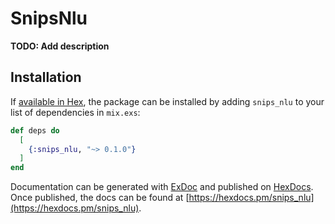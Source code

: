 # SnipsNlu

**TODO: Add description**

## Installation

If [available in Hex](https://hex.pm/docs/publish), the package can be installed
by adding `snips_nlu` to your list of dependencies in `mix.exs`:

```elixir
def deps do
  [
    {:snips_nlu, "~> 0.1.0"}
  ]
end
```

Documentation can be generated with [ExDoc](https://github.com/elixir-lang/ex_doc)
and published on [HexDocs](https://hexdocs.pm). Once published, the docs can
be found at [https://hexdocs.pm/snips_nlu](https://hexdocs.pm/snips_nlu).

